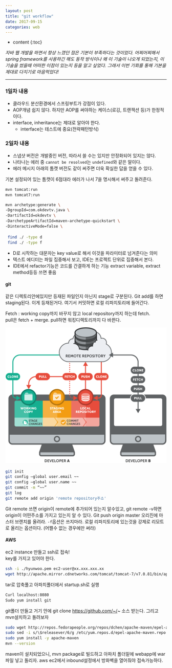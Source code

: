 ```yaml
---
layout: post
title: "git workflow"
date: 2017-09-15
categories: web
---
```


* content
{:toc}

*자바 웹 개발을 하면서 항상 느꼈던 점은 기본이 부족하다는 것이었다. 어찌어찌해서 spring framework를 사용하긴 해도 동작 방식이나 왜 이 기술이 나오게 되었는지, 이 기술을 썼을때 어떠한 이점이 있는지 등을 알고 싶었다. 그래서 이번 기회를 통해 기본을 제대로 다지기로 마음먹었다!*

---


### 1일차 내용

- 클라우드 분산환경에서 스프링부트가 강점이 있다.
- AOP개념 쉽지 않다. 하지만 AOP를 써야하는 케이스(로깅, 트랜잭션 등)가 한정적이다.
- interface, inheritance는 제대로 알아야 한다.
  - interface는 테스트에 중요(전략패턴방식)

### 2일차 내용

- 스냅샷 버전은 개발중인 버전, 따라서 쓸 수는 있지만 안정화되어 있지는 않다.
- 나타나는 에러 중 `cannot be resolved`는 `undefined`와 같은 말이다.
- 에러 메시지 아래의 톰캣 버전도 같이 써주면 더욱 확실한 답을 얻을 수 있다.

기본 설정되어 있는 톰캣이 6점대라 에러가 나서 7을 명시해서 써주고 돌려준다.
~~~bash
mvn tomcat:run
mvn tomcat7:run
~~~

~~~bash
mvn archetype:generate \
-DgroupId=com.okdevtv.java \
-DartifactId=okdevtv \
-DarchetypeArtifactId=maven-archetype-quickstart \
-DinteractiveMode=false \

 find ./ -type d
 find ./ -type f
~~~

- D로 시작하는 대문자는 key value로 해서 이것을 파라미터로 넘겨준다는 의미
- 텍스트 에디터는 파일 집중해서 보고, IDE는 프로젝트 단위로 집중해서 본다.
- IDE에서 refactor기능은 코드를 간결하게 하는 기능 extract variable, extract method등등 쓰면 좋음

#### git

같은 디렉토리안에있지만 등재된 파일인지 아닌지 stage로 구분된다.
Git add를 하면 staging된다. 이게 등재된거다. 여기서 커밋하면 로컬 리파지토리에 들어간다.

Fetch : working copy까지 바꾸지 않고 local repository까지 하는데 fetch.  
pull은 fetch + merge.
pull하면 워킹디렉토리까지 다 바뀐다.

![_config.yml](/media/web/basic-remote-workflow.png)

~~~bash
git init
git config —global user.email ~~
git config —global user.name ~~
git commit -m “~~”
git log
git remote add origin 'remote repository주소'
~~~

Git remote 쓰면 origin이 remote에 추가되어 있는지 알수있고, git remote -v하면 origin이 어떤주소를 가지고 있는지 알 수 있다.
Git push origin master 오리진에 마스터 브랜치를 올려라. `-f`옵션은 쓰지마라. 로컬 리파지토리에 있는것을 강제로 리모트로 올리는 옵션이다. (어쩔수 없는 경우에만 써라)

#### AWS

ec2 instance 만들고 ssh로 접속!   
key를 가지고 있어야 한다.
~~~bash
ssh -i ./hyunwoo.pem ec2-user@xx.xxx.xxx.xx
wget http://apache.mirror.cdnetworks.com/tomcat/tomcat-7/v7.0.81/bin/apache-tomcat-7.0.81.tar.gz
~~~

tar로 압축풀고 아파치폴더에서 startup.sh로 실행

~~~bash
Curl localhost:8080
Sudo yum install git
~~~

git폴더 만들고 거기 안에 git clone https://github.com/~/~ 소스 받는다. 그리고 mvn설치하고 돌려보자

~~~bash
sudo wget http://repos.fedorapeople.org/repos/dchen/apache-maven/epel-apache-maven.repo -O /etc/yum.repos.d/epel-apache-maven.repo
sudo sed -i s/\$releasever/6/g /etc/yum.repos.d/epel-apache-maven.repo
sudo yum install -y apache-maven
mvn --version
~~~
maven이 설치되었으니, mvn package로 빌드하고 아파치 폴더밑에 webapp에 war파일 넣고 돌리자.  aws ec2에서 inbound설정에서 방화벽을 열어줘야 접속가능하다.
